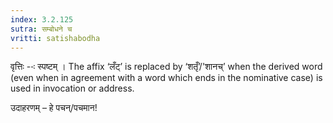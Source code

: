```yaml
---
index: 3.2.125
sutra: सम्बोधने च
vritti: satishabodha
---
```






वृत्तिः --ः स्पष्टम् । The affix ‘लँट्’ is replaced by ‘शतृँ’/'शानच्’ when the derived word (even when in agreement with a word which ends in the nominative case) is used in invocation or address.


उदाहरणम् – हे पचन्/पचमान!


